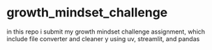 # growth_mindset_challenge
in this repo i submit my growth mindset challenge assignment,  which include file converter and cleaner y using uv,  streamlit, and pandas 
